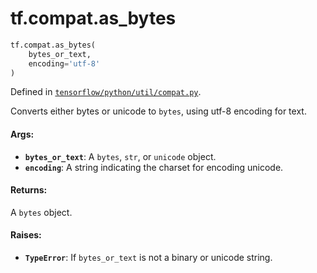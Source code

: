 <div itemscope itemtype="http://developers.google.com/ReferenceObject">
<meta itemprop="name" content="tf.compat.as_bytes" />
<meta itemprop="path" content="Stable" />
</div>

# tf.compat.as_bytes

``` python
tf.compat.as_bytes(
    bytes_or_text,
    encoding='utf-8'
)
```



Defined in [`tensorflow/python/util/compat.py`](/code/stable/tensorflow/python/util/compat.py).

Converts either bytes or unicode to `bytes`, using utf-8 encoding for text.

#### Args:

* <b>`bytes_or_text`</b>: A `bytes`, `str`, or `unicode` object.
* <b>`encoding`</b>: A string indicating the charset for encoding unicode.


#### Returns:

A `bytes` object.


#### Raises:

* <b>`TypeError`</b>: If `bytes_or_text` is not a binary or unicode string.